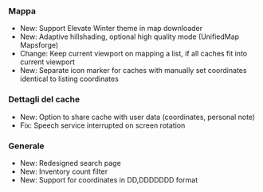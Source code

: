 ### Mappa
- New: Support Elevate Winter theme in map downloader
- New: Adaptive hillshading, optional high quality mode (UnifiedMap Mapsforge)
- Change: Keep current viewport on mapping a list, if all caches fit into current viewport
- New: Separate icon marker for caches with manually set coordinates identical to listing coordinates

### Dettagli del cache
- New: Option to share cache with user data (coordinates, personal note)
- Fix: Speech service interrupted on screen rotation

### Generale
- New: Redesigned search page
- New: Inventory count filter
- New: Support for coordinates in DD,DDDDDDD format
